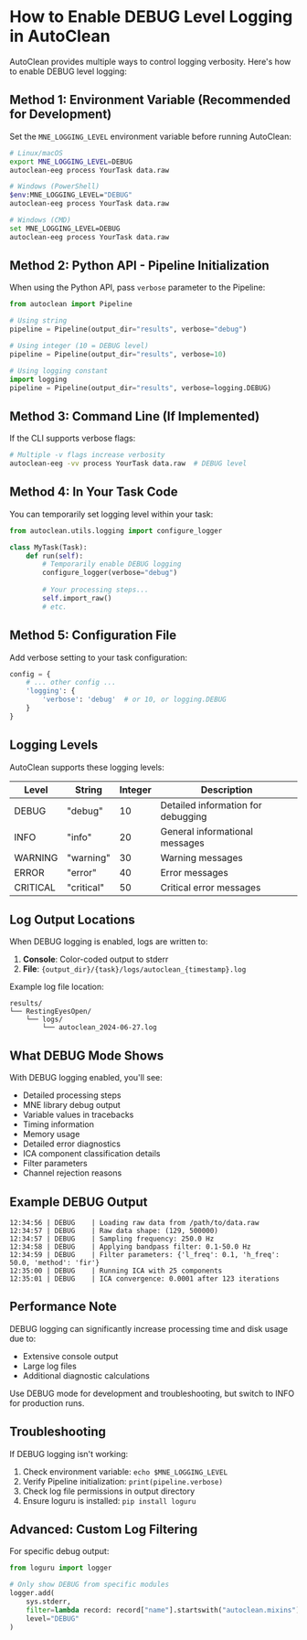 # How to Enable DEBUG Level Logging in AutoClean

AutoClean provides multiple ways to control logging verbosity. Here's how to enable DEBUG level logging:

## Method 1: Environment Variable (Recommended for Development)

Set the `MNE_LOGGING_LEVEL` environment variable before running AutoClean:

```bash
# Linux/macOS
export MNE_LOGGING_LEVEL=DEBUG
autoclean-eeg process YourTask data.raw

# Windows (PowerShell)
$env:MNE_LOGGING_LEVEL="DEBUG"
autoclean-eeg process YourTask data.raw

# Windows (CMD)
set MNE_LOGGING_LEVEL=DEBUG
autoclean-eeg process YourTask data.raw
```

## Method 2: Python API - Pipeline Initialization

When using the Python API, pass `verbose` parameter to the Pipeline:

```python
from autoclean import Pipeline

# Using string
pipeline = Pipeline(output_dir="results", verbose="debug")

# Using integer (10 = DEBUG level)
pipeline = Pipeline(output_dir="results", verbose=10)

# Using logging constant
import logging
pipeline = Pipeline(output_dir="results", verbose=logging.DEBUG)
```

## Method 3: Command Line (If Implemented)

If the CLI supports verbose flags:

```bash
# Multiple -v flags increase verbosity
autoclean-eeg -vv process YourTask data.raw  # DEBUG level
```

## Method 4: In Your Task Code

You can temporarily set logging level within your task:

```python
from autoclean.utils.logging import configure_logger

class MyTask(Task):
    def run(self):
        # Temporarily enable DEBUG logging
        configure_logger(verbose="debug")
        
        # Your processing steps...
        self.import_raw()
        # etc.
```

## Method 5: Configuration File

Add verbose setting to your task configuration:

```python
config = {
    # ... other config ...
    'logging': {
        'verbose': 'debug'  # or 10, or logging.DEBUG
    }
}
```

## Logging Levels

AutoClean supports these logging levels:

| Level | String | Integer | Description |
|-------|--------|---------|-------------|
| DEBUG | "debug" | 10 | Detailed information for debugging |
| INFO | "info" | 20 | General informational messages |
| WARNING | "warning" | 30 | Warning messages |
| ERROR | "error" | 40 | Error messages |
| CRITICAL | "critical" | 50 | Critical error messages |

## Log Output Locations

When DEBUG logging is enabled, logs are written to:

1. **Console**: Color-coded output to stderr
2. **File**: `{output_dir}/{task}/logs/autoclean_{timestamp}.log`

Example log file location:
```
results/
└── RestingEyesOpen/
    └── logs/
        └── autoclean_2024-06-27.log
```

## What DEBUG Mode Shows

With DEBUG logging enabled, you'll see:

- Detailed processing steps
- MNE library debug output
- Variable values in tracebacks
- Timing information
- Memory usage
- Detailed error diagnostics
- ICA component classification details
- Filter parameters
- Channel rejection reasons

## Example DEBUG Output

```
12:34:56 | DEBUG    | Loading raw data from /path/to/data.raw
12:34:57 | DEBUG    | Raw data shape: (129, 500000)
12:34:57 | DEBUG    | Sampling frequency: 250.0 Hz
12:34:58 | DEBUG    | Applying bandpass filter: 0.1-50.0 Hz
12:34:59 | DEBUG    | Filter parameters: {'l_freq': 0.1, 'h_freq': 50.0, 'method': 'fir'}
12:35:00 | DEBUG    | Running ICA with 25 components
12:35:01 | DEBUG    | ICA convergence: 0.0001 after 123 iterations
```

## Performance Note

DEBUG logging can significantly increase processing time and disk usage due to:
- Extensive console output
- Large log files
- Additional diagnostic calculations

Use DEBUG mode for development and troubleshooting, but switch to INFO for production runs.

## Troubleshooting

If DEBUG logging isn't working:

1. Check environment variable: `echo $MNE_LOGGING_LEVEL`
2. Verify Pipeline initialization: `print(pipeline.verbose)`
3. Check log file permissions in output directory
4. Ensure loguru is installed: `pip install loguru`

## Advanced: Custom Log Filtering

For specific debug output:

```python
from loguru import logger

# Only show DEBUG from specific modules
logger.add(
    sys.stderr,
    filter=lambda record: record["name"].startswith("autoclean.mixins"),
    level="DEBUG"
)
```